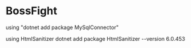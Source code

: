 # BossFight

using "dotnet add package MySqlConnector"

using HtmlSanitizer
dotnet add package HtmlSanitizer --version 6.0.453